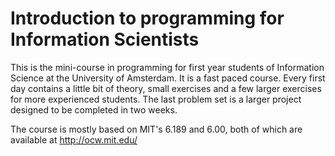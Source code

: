 Introduction to programming for Information Scientists
======================================================

This is the mini-course in programming for first year students of Information
Science at the University of Amsterdam. It is a fast paced course. Every first
day contains a little bit of theory, small exercises and a few larger exercises
for more experienced students. The last problem set is a larger project
designed to be completed in two weeks.

The course is mostly based on MIT's 6.189 and 6.00, both of which are available
at http://ocw.mit.edu/
